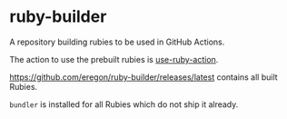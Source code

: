 # ruby-builder

A repository building rubies to be used in GitHub Actions.

The action to use the prebuilt rubies is [use-ruby-action](https://github.com/eregon/use-ruby-action).

https://github.com/eregon/ruby-builder/releases/latest contains all built Rubies.

`bundler` is installed for all Rubies which do not ship it already.
